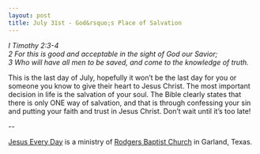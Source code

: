 ```yaml
---
layout: post
title: July 31st - God&rsquo;s Place of Salvation
---
```


_I Timothy 2:3-4  
2 For this is good and acceptable in the sight of God our Savior;  
3 Who will have all men to be saved, and come to the knowledge of
truth._

This is the last day of July, hopefully it won&rsquo;t be the last
day for you or someone you know to give their heart to Jesus Christ.
The most important decision in life is the salvation of your soul.
The Bible clearly states that there is only ONE way of salvation, and
that is through confessing your sin and putting your faith and trust
in Jesus Christ. Don&rsquo;t wait until it&rsquo;s too late!

 --

<a href=http://jesuseveryday.net>Jesus Every Day</a> is a ministry of <a href=http://rodgersbaptist.net>Rodgers Baptist Church</a> in Garland, Texas.
